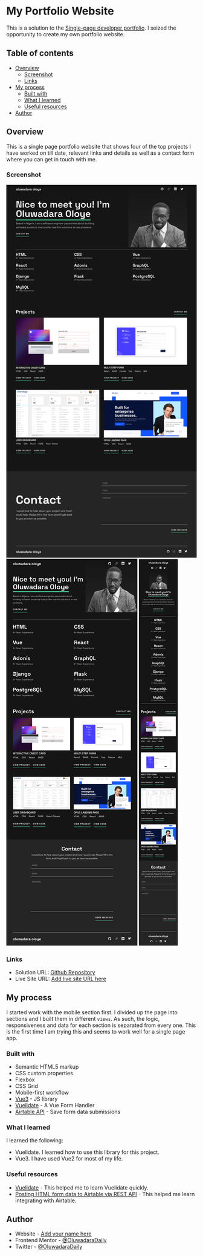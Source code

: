 # My Portfolio Website

This is a solution to the [Single-page developer portfolio](https://www.frontendmentor.io/challenges/singlepage-developer-portfolio-bBVj2ZPi-x/hub). I seized the opportunity to create my own portfolio website.

## Table of contents

- [Overview](#overview)
  - [Screenshot](#screenshot)
  - [Links](#links)
- [My process](#my-process)
  - [Built with](#built-with)
  - [What I learned](#what-i-learned)
  - [Useful resources](#useful-resources)
- [Author](#author)

## Overview

This is a single page portfolio website that shows four of the top projects I have worked on till date, relevant links and details as well as a contact form where you can get in touch with me.

### Screenshot

![Desktop Screenshot](./src/assets/images/desktop.png)
![Tablet Screenshot](./src/assets/images/tablet.png)
![Mobile Screenshot](./src/assets/images/phone.png)

### Links

- Solution URL: [Github Repository](https://github.com/OluwadaraDaily/my-portfolio)
- Live Site URL: [Add live site URL here](https://your-live-site-url.com)

## My process

I started work with the mobile section first. I divided up the page into sections and I built them in different `views`. As such, the logic, responsiveness and data for each section is separated from every one.
This is the first time I am trying this and seems to work well for a single page app.

### Built with

- Semantic HTML5 markup
- CSS custom properties
- Flexbox
- CSS Grid
- Mobile-first workflow
- [Vue3](https://vuejs.org/) - JS library
- [Vuelidate](https://vuelidate-next.netlify.app/) - A Vue Form Handler
- [Airtable API](https://airtable.com/developers/web) - Save form data submissions

### What I learned

I learned the following:

- Vuelidate. I learned how to use this library for this project.
- Vue3. I have used Vue2 for most of my life.

### Useful resources

- [Vuelidate](https://learnvue.co/articles/intro-to-vuelidate#using-vuelidate-with-the-composition-api) - This helped me to learn Vuelidate quickly.
- [Posting HTML form data to Airtable via REST API](https://blog.devgenius.io/html-form-to-airtable-via-api-fc2f6f743cef) - This helped me learn integrating with Airtable.

## Author

- Website - [Add your name here](https://www.your-site.com)
- Frontend Mentor - [@OluwadaraDaily](https://www.frontendmentor.io/profile/OluwadaraDaily)
- Twitter - [@OluwadaraDaily](https://www.twitter.com/OluwadaraDaily)